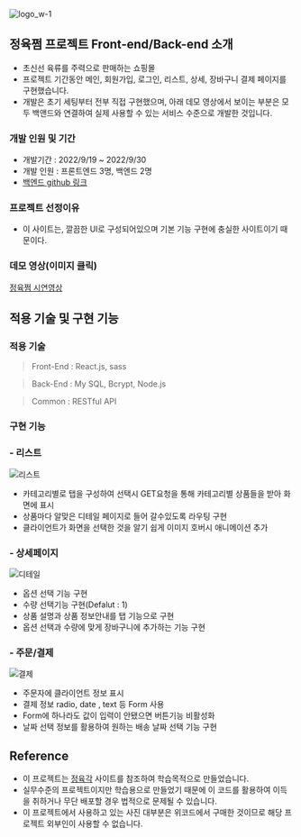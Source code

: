 ![logo_w-1](https://user-images.githubusercontent.com/67556491/193203493-632c4b7a-b06b-4e8f-b306-dec380bb4b5b.png)


## 정육쩜 **프로젝트 Front-end/Back-end 소개**

- 초신선 육류를 주력으로 판매하는 쇼핑몰
- 프로젝트 기간동안 메인, 회원가입, 로그인, 리스트, 상세, 장바구니 결제 페이지를 구현했습니다.
- 개발은 초기 세팅부터 전부 직접 구현했으며, 아래 데모 영상에서 보이는 부분은 모두 백앤드와 연결하여 실제 사용할 수 있는 서비스 수준으로 개발한 것입니다.

### **개발 인원 및 기간**

- 개발기간 : 2022/9/19 ~ 2022/9/30
- 개발 인원 : 프론트엔드 3명, 백엔드 2명
- [백엔드 github 링크](https://github.com/wecode-bootcamp-korea/37-1st-jeong6-jjeom-backend)

### **프로젝트 선정이유**

- 이 사이트는, 깔끔한 UI로 구성되어있으며 기본 기능 구현에 충실한 사이트이기 때문이다.

### **데모 영상(이미지 클릭)**

[정육쩜 시연영상](https://youtu.be/NzY8gplL_xM) 

## **적용 기술 및 구현 기능**

### **적용 기술**

> Front-End : React.js, sass
> 

> Back-End : My SQL, Bcrypt, Node.js
> 

> Common :  RESTful API
> 

### **구현 기능** 

### - 리스트
![리스트](https://user-images.githubusercontent.com/95614185/193397853-923472e9-3386-4c0f-a3d2-a9b447e3e931.gif)
- 카테고리별로 탭을 구성하여 선택시 GET요청을 통해 카테고리별 상품들을 받아 화면에 표시
- 상품마다 알맞은 디테일 페이지로 들어 갈수있도록 라우팅 구현
- 클라이언트가 화면을 선택한 것을 알기 쉽게 이미지 호버시 애니메이션 추가


### - 상세페이지
![디테일](https://user-images.githubusercontent.com/95614185/193397734-a8fd49ba-1877-4f0c-b6df-316ae4fdb54f.gif)
- 옵션 선택 기능 구현
- 수량 선택기능 구현(Defalut : 1)
- 상품 설명과 상품 정보안내를 탭 기능으로 구현
- 옵션 선택과 수량에 맞게 장바구니에 추가하는 기능 구현

### - 주문/결제
![결제](https://user-images.githubusercontent.com/95614185/193398030-5aec7239-2829-4a4a-a2a8-f7cd8aef9380.gif)
- 주문자에 클라이언트 정보 표시
- 결제 정보 radio, date , text 등 Form 사용
- Form에 하나라도 값이 입력이 안됐으면 버튼기능 비활성화
- 날짜 선택 정보를 활용하여 원하는 배송 날짜 선택 기능 구현

## **Reference**

- 이 프로젝트는 [정육각](https://www.jeongyookgak.com/index) 사이트를 참조하여 학습목적으로 만들었습니다.
- 실무수준의 프로젝트이지만 학습용으로 만들었기 때문에 이 코드를 활용하여 이득을 취하거나 무단 배포할 경우 법적으로 문제될 수 있습니다.
- 이 프로젝트에서 사용하고 있는 사진 대부분은 위코드에서 구매한 것이므로 해당 프로젝트 외부인이 사용할 수 없습니다.
